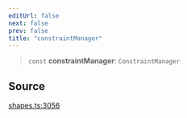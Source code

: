 ```yaml
---
editUrl: false
next: false
prev: false
title: "constraintManager"
---
```


> `const` **constraintManager**: `ConstraintManager`

## Source

[shapes.ts:3056](https://github.com/dgmjs/dgmjs/blob/main/packages/core/src/shapes.ts#L3056)
